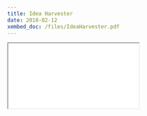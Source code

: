 ```yaml
---
title: Idea Harvester
date: 2018-02-12
xembed_doc: /files/IdeaHarvester.pdf
---
```


<iframe src="/files/IdeaHarvester.pdf"/>
